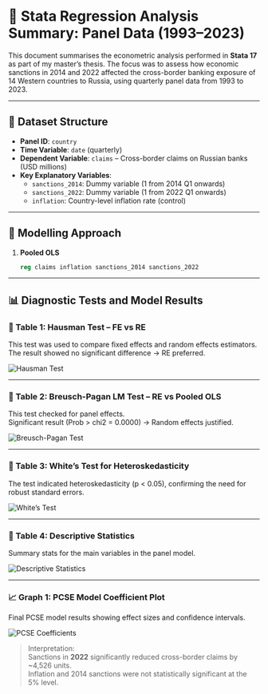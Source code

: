 # 📘 Stata Regression Analysis Summary: Panel Data (1993–2023)

This document summarises the econometric analysis performed in **Stata 17** as part of my master’s thesis. The focus was to assess how economic sanctions in 2014 and 2022 affected the cross-border banking exposure of 14 Western countries to Russia, using quarterly panel data from 1993 to 2023.

---

## 🧩 Dataset Structure

- **Panel ID**: `country`
- **Time Variable**: `date` (quarterly)
- **Dependent Variable**: `claims` – Cross-border claims on Russian banks (USD millions)
- **Key Explanatory Variables**:
  - `sanctions_2014`: Dummy variable (1 from 2014 Q1 onwards)
  - `sanctions_2022`: Dummy variable (1 from 2022 Q1 onwards)
  - `inflation`: Country-level inflation rate (control)

---

## 🧪 Modelling Approach

1. **Pooled OLS**
   ```stata
   reg claims inflation sanctions_2014 sanctions_2022

---

## 📊 Diagnostic Tests and Model Results

### 📌 Table 1: Hausman Test – FE vs RE

This test was used to compare fixed effects and random effects estimators.  
The result showed no significant difference → RE preferred.

![Hausman Test](../images/hausman_test.png)

---

### 📌 Table 2: Breusch-Pagan LM Test – RE vs Pooled OLS

This test checked for panel effects.  
Significant result (Prob > chi2 = 0.0000) → Random effects justified.

![Breusch-Pagan Test](../images/breusch_pagan.png)

---

### 📌 Table 3: White’s Test for Heteroskedasticity

The test indicated heteroskedasticity (p < 0.05), confirming the need for robust standard errors.

![White’s Test](../images/whites_test.png)

---

### 📌 Table 4: Descriptive Statistics

Summary stats for the main variables in the panel model.

![Descriptive Statistics](../images/descriptive_stats.png)

---

### 📈 Graph 1: PCSE Model Coefficient Plot

Final PCSE model results showing effect sizes and confidence intervals.

![PCSE Coefficients](../images/pcse_coeff_plot.png)

> Interpretation:  
> Sanctions in **2022** significantly reduced cross-border claims by ~4,526 units.  
> Inflation and 2014 sanctions were not statistically significant at the 5% level.

